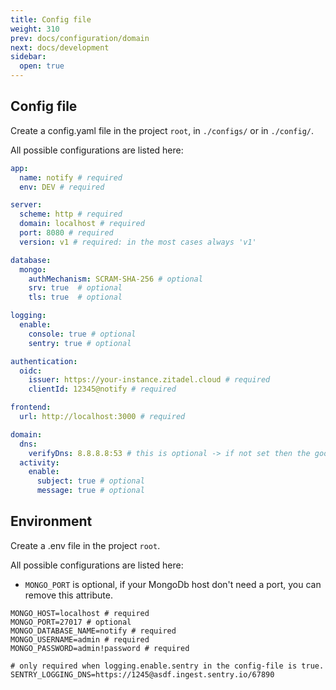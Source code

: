 ```yaml
---
title: Config file
weight: 310
prev: docs/configuration/domain
next: docs/development
sidebar:
  open: true
---
```


## Config file

Create a config.yaml file in the project `root`, in `./configs/` or in `./config/`.

All possible configurations are listed here:

```yaml  {filename="./configs/config.yaml or ./config.yaml"}
app:
  name: notify # required
  env: DEV # required

server:
  scheme: http # required
  domain: localhost # required
  port: 8080 # required
  version: v1 # required: in the most cases always 'v1'

database:
  mongo:
    authMechanism: SCRAM-SHA-256 # optional
    srv: true  # optional
    tls: true  # optional

logging:
  enable:
    console: true # optional
    sentry: true # optional

authentication:
  oidc:
    issuer: https://your-instance.zitadel.cloud # required
    clientId: 12345@notify # required

frontend:
  url: http://localhost:3000 # required

domain:
  dns:
    verifyDns: 8.8.8.8:53 # this is optional -> if not set then the google standard is used ("8.8.8.8:53")
  activity:
    enable:
      subject: true # optional
      message: true # optional
```

## Environment

Create a .env file in the project `root`.

All possible configurations are listed here:

- `MONGO_PORT` is optional, if your MongoDb host don't need a port, you can remove this attribute.

```env {filename=".env"}
MONGO_HOST=localhost # required
MONGO_PORT=27017 # optional
MONGO_DATABASE_NAME=notify # required
MONGO_USERNAME=admin # required
MONGO_PASSWORD=admin!password # required

# only required when logging.enable.sentry in the config-file is true.
SENTRY_LOGGING_DNS=https://1245@asdf.ingest.sentry.io/67890
```